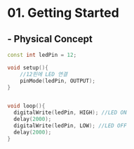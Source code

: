 # 01. Getting Started

## - Physical Concept



```c++
const int ledPin = 12; 

void setup(){
  	//12핀에 LED 연결
	pinMode(ledPin, OUTPUT);
}


void loop(){
  digitalWrite(ledPin, HIGH); //LED ON
  delay(2000);
  digitalWrite(ledPin, LOW); //LED OFF
  delay(2000);
}
```